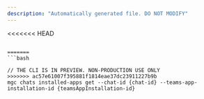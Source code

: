 ```yaml
---
description: "Automatically generated file. DO NOT MODIFY"
---
```


<<<<<<< HEAD
```cli

=======
```bash

// THE CLI IS IN PREVIEW. NON-PRODUCTION USE ONLY
>>>>>>> ac57e61007f395881f1814eae37dc23911227b9b
mgc chats installed-apps get --chat-id {chat-id} --teams-app-installation-id {teamsAppInstallation-id}

```
